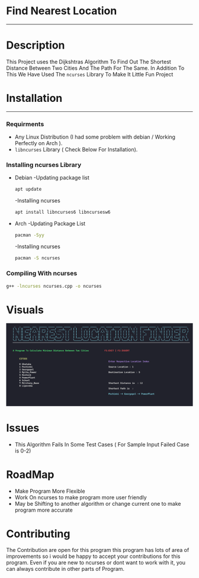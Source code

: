 # Find Nearest Location 
---
# Description
This Project uses the Dijkshtras Algorithm To Find Out The Shortest Distance Between Two Cities And The Path For The Same. 
In Addition To This We Have Used The  `ncurses` Library To Make It Little Fun Project

# Installation 
---
### Requirments 
 - Any Linux Distribution (I had some problem with debian / Working Perfectly on Arch ).
 - `libncurses` Library ( Check Below For Installation).

### Installing ncurses Library 
 - Debian 
   -Updating package list
   ```sh
   apt update
   ```
   -Installing ncurses
   ```sh
   apt install libncurses6 libncursesw6
   ```
- Arch 
    -Updating Package List
    ```sh
    pacman -Syy
    ```
    -Installing ncurses
    ```sh
    pacman -S ncurses
    ```
### Compiling With ncurses
```sh
g++ -lncurses ncurses.cpp -o ncurses
```

# Visuals
![output](output.png)

# Issues
 - This Algorithm Fails In Some Test Cases ( For Sample Input Failed Case is 0-2)
 
# RoadMap
 - Make Program More Flexible 
 - Work On ncurses to make program more user friendly
 - May be Shifting to another algorithm or change current one to make program more accurate

# Contributing 
 The Contribution are open for this program this program has lots of area of improvements so i would be happy to accept your contributions for this program.
 Even if you are new to ncurses or dont want to work with it, you can always contribute in other parts of Program.


